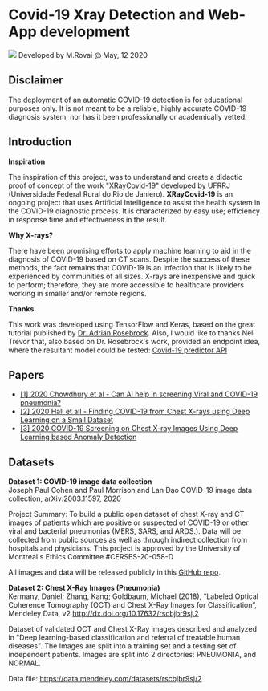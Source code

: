 # Covid-19 Xray Detection and Web-App development

<img src="https://github.com/Mjrovai/covid19Xray/blob/master/10_X-Ray_Covid_development/images/portada.png"/>
Developed by M.Rovai @ May, 12 2020<br>

## Disclaimer

The deployment of an automatic COVID-19 detection is for educational purposes only. It is not meant to be a reliable, highly accurate COVID-19 diagnosis system, nor has it been professionally or academically vetted.

## Introduction

**Inspiration**

The inspiration of this project, was to understand and create a didactic proof of concept of the work "[XRayCovid-19](http://tools.atislabs.com.br/covid)" developed by UFRRJ (Universidade Federal Rural do Rio de Janiero). **XRayCovid-19** is an ongoing project that uses Artificial Intelligence to assist the health system in the COVID-19 diagnostic process. It is characterized by easy use; efficiency in response time and effectiveness in the result.

**Why X-rays?**

There have been promising efforts to apply machine learning to aid in the diagnosis of COVID-19 based on CT scans. Despite the success of these methods, the fact remains that COVID-19 is an infection that is likely to be experienced by communities of all sizes. X-rays are inexpensive and quick to perform; therefore, they are more accessible to healthcare providers working in smaller and/or remote regions. 

**Thanks**

This work was developed using TensorFlow and Keras, based on the great tutorial published by [Dr. Adrian Rosebrock](https://www.pyimagesearch.com/2020/03/16/detecting-covid-19-in-x-ray-images-with-keras-tensorflow-and-deep-learning/). Also, I would like to thanks Nell Trevor that, also based on Dr. Rosebrock's work, provided an endpoint idea, where the resultant model could be tested: [Covid-19 predictor API](http://coviddetector.pythonanywhere.com)

## Papers

- [[1] 2020 Chowdhury et al - Can AI help in screening Viral and COVID-19 pneumonia?](https://arxiv.org/pdf/2003.13145.pdf)
- [[2] 2020 Hall et all - Finding COVID-19 from Chest X-rays using Deep Learning on a Small Dataset](https://arxiv.org/pdf/2004.02060.pdf)
- [[3] 2020 COVID-19 Screening on Chest X-ray Images Using Deep Learning based Anomaly Detection](https://arxiv.org/pdf/2003.12338.pdf)

## Datasets
**Dataset 1: COVID-19 image data collection** <br>
Joseph Paul Cohen and Paul Morrison and Lan Dao
COVID-19 image data collection, arXiv:2003.11597, 2020

Project Summary: To build a public open dataset of chest X-ray and CT images of patients which are positive or suspected of COVID-19 or other viral and bacterial pneumonias (MERS, SARS, and ARDS.). Data will be collected from public sources as well as through indirect collection from hospitals and physicians. This project is approved by the University of Montreal's Ethics Committee #CERSES-20-058-D

All images and data will be released publicly in this [GitHub repo](https://github.com/ieee8023/covid-chestxray-dataset).

**Dataset 2: Chest X-Ray Images (Pneumonia)**<br>
Kermany, Daniel; Zhang, Kang; Goldbaum, Michael (2018), “Labeled Optical Coherence Tomography (OCT) and Chest X-Ray Images for Classification”, Mendeley Data, v2 http://dx.doi.org/10.17632/rscbjbr9sj.2 

Dataset of validated OCT and Chest X-Ray images described and analyzed in "Deep learning-based classification and referral of treatable human diseases". The Images are split into a training set and a testing set of independent patients. Images are split into 2 directories: PNEUMONIA, and NORMAL.

Data file: https://data.mendeley.com/datasets/rscbjbr9sj/2
